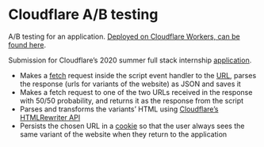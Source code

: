 # Cloudflare A/B testing

A/B testing for an application. [Deployed on Cloudflare Workers, can be found here](https://kanchan-cloudflare-intern-project.koderjoker.workers.dev/).

Submission for Cloudflare’s 2020 summer full stack internship [application](https://github.com/cloudflare-internship-2020/internship-application-fullstack).

- Makes a [fetch](https://developer.mozilla.org/en-US/docs/Web/API/Fetch_API) request inside the script event handler to the [URL](https://cfw-takehome.developers.workers.dev/api/variants), parses the response (urls for variants of the website) as JSON and saves it
- Makes a fetch request to one of the two URLs received in the response with 50/50 probability, and returns it as the response from the script
- Parses and transforms the variants’ HTML using [Cloudflare’s HTMLRewriter API](https://developers.cloudflare.com/workers/reference/apis/html-rewriter/)
- Persists the chosen URL in a [cookie](https://developer.mozilla.org/en-US/docs/Web/HTTP/Cookies) so that the user always sees the same variant of the website when they return to the application
